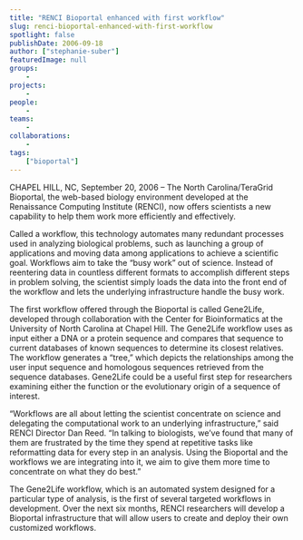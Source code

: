 ```yaml
---
title: "RENCI Bioportal enhanced with first workflow"
slug: renci-bioportal-enhanced-with-first-workflow
spotlight: false
publishDate: 2006-09-18
author: ["stephanie-suber"]
featuredImage: null
groups:
    - 
projects:
    - 
people:
    - 
teams: 
    - 
collaborations:
    - 
tags:
    ["bioportal"]
---
```

CHAPEL HILL, NC, September 20, 2006 – The North Carolina/TeraGrid Bioportal, the web-based biology environment developed at the Renaissance Computing Institute (RENCI), now offers scientists a new capability to help them work more efficiently and effectively. <!--more-->

Called a workflow, this technology automates many redundant processes used in analyzing biological problems, such as launching a group of applications and moving data among applications to achieve a scientific goal. Workflows aim to take the “busy work” out of science. Instead of reentering data in countless different formats to accomplish different steps in problem solving, the scientist simply loads the data into the front end of the workflow and lets the underlying infrastructure handle the busy work.

The first workflow offered through the Bioportal is called Gene2Life, developed through collaboration with the Center for Bioinformatics at the University of North Carolina at Chapel Hill. The Gene2Life workflow uses as input either a DNA or a protein sequence and compares that sequence to current databases of known sequences to determine its closest relatives. The workflow generates a “tree,” which depicts the relationships among the user input sequence and homologous sequences retrieved from the sequence databases. Gene2Life could be a useful first step for researchers examining either the function or the evolutionary origin of a sequence of interest.

“Workflows are all about letting the scientist concentrate on science and delegating the computational work to an underlying infrastructure,” said RENCI Director Dan Reed. “In talking to biologists, we’ve found that many of them are frustrated by the time they spend at repetitive tasks like reformatting data for every step in an analysis. Using the Bioportal and the workflows we are integrating into it, we aim to give them more time to concentrate on what they do best.”

The Gene2Life workflow, which is an automated system designed for a particular type of analysis, is the first of several targeted workflows in development. Over the next six months, RENCI researchers will develop a Bioportal infrastructure that will allow users to create and deploy their own customized workflows.

